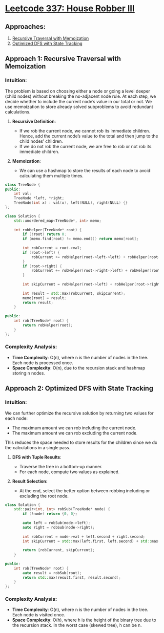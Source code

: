 # [Leetcode 337: House Robber III](https://leetcode.com/problems/house-robber-iii/)

## Approaches:
1. [Recursive Traversal with Memoization](#recursive-traversal-with-memoization)
2. [Optimized DFS with State Tracking](#optimized-dfs-with-state-tracking)

## Approach 1: Recursive Traversal with Memoization

### Intuition:
The problem is based on choosing either a node or going a level deeper (child nodes) without breaking the no-adjacent node rule. At each step, we decide whether to include the current node’s value in our total or not. We use memoization to store already solved subproblems to avoid redundant calculations.

1. **Recursive Definition**:
   - If we rob the current node, we cannot rob its immediate children. Hence, add the current node’s value to the total and then jump to the child nodes' children.
   - If we do not rob the current node, we are free to rob or not rob its immediate children.

2. **Memoization**:
   - We can use a hashmap to store the results of each node to avoid calculating them multiple times.

```cpp
class TreeNode {
public:
    int val;
    TreeNode *left, *right;
    TreeNode(int x) : val(x), left(NULL), right(NULL) {}
};

class Solution {
    std::unordered_map<TreeNode*, int> memo;
    
    int robHelper(TreeNode* root) {
        if (!root) return 0;
        if (memo.find(root) != memo.end()) return memo[root];
        
        int robCurrent = root->val;
        if (root->left) {
            robCurrent += robHelper(root->left->left) + robHelper(root->left->right);
        }
        if (root->right) {
            robCurrent += robHelper(root->right->left) + robHelper(root->right->right);
        }
        
        int skipCurrent = robHelper(root->left) + robHelper(root->right);
        
        int result = std::max(robCurrent, skipCurrent);
        memo[root] = result;
        return result;
    }
    
public:
    int rob(TreeNode* root) {
        return robHelper(root);
    }
};
```

### Complexity Analysis:
- **Time Complexity**: O(n), where n is the number of nodes in the tree. Each node is processed once.
- **Space Complexity**: O(n), due to the recursion stack and hashmap storing n nodes.

## Approach 2: Optimized DFS with State Tracking

### Intuition:
We can further optimize the recursive solution by returning two values for each node:
- The maximum amount we can rob including the current node.
- The maximum amount we can rob excluding the current node.

This reduces the space needed to store results for the children since we do the calculations in a single pass.

1. **DFS with Tuple Results**:
   - Traverse the tree in a bottom-up manner.
   - For each node, compute two values as explained.

2. **Result Selection**:
   - At the end, select the better option between robbing including or excluding the root node.

```cpp
class Solution {
    std::pair<int, int> robSub(TreeNode* node) {
        if (!node) return {0, 0};
        
        auto left = robSub(node->left);
        auto right = robSub(node->right);
        
        int robCurrent = node->val + left.second + right.second;
        int skipCurrent = std::max(left.first, left.second) + std::max(right.first, right.second);
        
        return {robCurrent, skipCurrent};
    }
    
public:
    int rob(TreeNode* root) {
        auto result = robSub(root);
        return std::max(result.first, result.second);
    }
};
```

### Complexity Analysis:
- **Time Complexity**: O(n), where n is the number of nodes in the tree. Each node is visited once.
- **Space Complexity**: O(h), where h is the height of the binary tree due to the recursion stack. In the worst case (skewed tree), h can be n.

